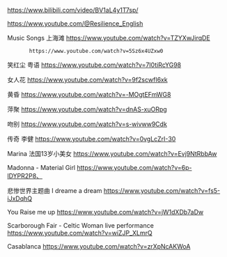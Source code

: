<https://www.bilibili.com/video/BV1aL4y1T7sp/>

https://www.youtube.com/@Resilience_English


Music Songs
上海滩 https://www.youtube.com/watch?v=TZYXwJirqDE

           https://www.youtube.com/watch?v=5Sz6x4UZxw0

笑红尘 粤语 https://www.youtube.com/watch?v=7I0tiRcYG98

女人花 https://www.youtube.com/watch?v=9f2scwfI6xk

黄昏    https://www.youtube.com/watch?v=-MOgtEFmWG8

萍聚    https://www.youtube.com/watch?v=dnAS-xuORpg

吻别    https://www.youtube.com/watch?v=s-wivww9Cdk

传奇 李健 https://www.youtube.com/watch?v=0vgLcZrI-30

Marina 法国13岁小美女 https://www.youtube.com/watch?v=Evj9NtRbbAw

Madonna - Material Girl https://www.youtube.com/watch?v=6p-lDYPR2P8、

悲惨世界主题曲 I dreame a dream https://www.youtube.com/watch?v=fs5-iJxDqhQ

You Raise me up https://www.youtube.com/watch?v=jW1dXDb7aDw

Scarborough Fair - Celtic Woman live performance
https://www.youtube.com/watch?v=wiZJP_XLmrQ

Casablanca https://www.youtube.com/watch?v=zrXpNcAKWoA
